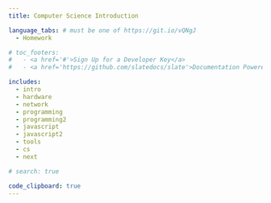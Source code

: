 ```yaml
---
title: Computer Science Introduction

language_tabs: # must be one of https://git.io/vQNgJ
  - Homework

# toc_footers:
#   - <a href='#'>Sign Up for a Developer Key</a>
#   - <a href='https://github.com/slatedocs/slate'>Documentation Powered by Slate</a>

includes:
  - intro
  - hardware
  - network
  - programming
  - programming2
  - javascript
  - javascript2
  - tools
  - cs
  - next

# search: true

code_clipboard: true
---
```

